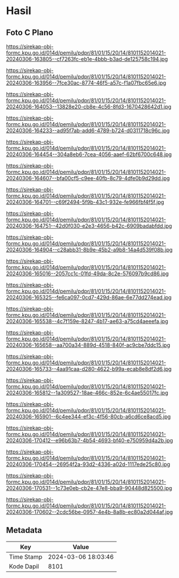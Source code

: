 # Hasil

## Foto C Plano

https://sirekap-obj-formc.kpu.go.id/014d/pemilu/pdpr/81/01/15/20/14/8101152014021-20240306-163805--cf7263fc-eb1e-4bbb-b3ad-de125758c194.jpg

https://sirekap-obj-formc.kpu.go.id/014d/pemilu/pdpr/81/01/15/20/14/8101152014021-20240306-163956--7fce30ac-8774-46f5-a57c-f1a07fbc65e6.jpg

https://sirekap-obj-formc.kpu.go.id/014d/pemilu/pdpr/81/01/15/20/14/8101152014021-20240306-164053--13828e20-cb8e-4c56-8fd3-1670428642d1.jpg

https://sirekap-obj-formc.kpu.go.id/014d/pemilu/pdpr/81/01/15/20/14/8101152014021-20240306-164233--ad95f7ab-add6-4789-b724-d0311718c96c.jpg

https://sirekap-obj-formc.kpu.go.id/014d/pemilu/pdpr/81/01/15/20/14/8101152014021-20240306-164454--304a8eb6-7cea-4056-aaef-62bf6700c648.jpg

https://sirekap-obj-formc.kpu.go.id/014d/pemilu/pdpr/81/01/15/20/14/8101152014021-20240306-164607--bfa00cf5-c9ee-40fb-8c79-4dfe0b9d29dd.jpg

https://sirekap-obj-formc.kpu.go.id/014d/pemilu/pdpr/81/01/15/20/14/8101152014021-20240306-164701--c69f2494-5f9b-43c1-932e-fe966fbf4f5f.jpg

https://sirekap-obj-formc.kpu.go.id/014d/pemilu/pdpr/81/01/15/20/14/8101152014021-20240306-164751--42d0f030-e2e3-4656-b42c-6909badabfdd.jpg

https://sirekap-obj-formc.kpu.go.id/014d/pemilu/pdpr/81/01/15/20/14/8101152014021-20240306-164904--c28abb31-8b9e-45b2-a9b8-14a4d539f08b.jpg

https://sirekap-obj-formc.kpu.go.id/014d/pemilu/pdpr/81/01/15/20/14/8101152014021-20240306-165016--2057cc1c-01fd-49da-8c2e-576097b9cd86.jpg

https://sirekap-obj-formc.kpu.go.id/014d/pemilu/pdpr/81/01/15/20/14/8101152014021-20240306-165325--fe6ca097-0cd7-429d-86ae-6e77dd274ead.jpg

https://sirekap-obj-formc.kpu.go.id/014d/pemilu/pdpr/81/01/15/20/14/8101152014021-20240306-165538--4c7f159e-8247-4b17-ae63-a75cd4aeeefa.jpg

https://sirekap-obj-formc.kpu.go.id/014d/pemilu/pdpr/81/01/15/20/14/8101152014021-20240306-165658--aa700a34-889d-4518-840f-ac9cbe7ddc15.jpg

https://sirekap-obj-formc.kpu.go.id/014d/pemilu/pdpr/81/01/15/20/14/8101152014021-20240306-165733--4aa91caa-d280-4622-b99a-ecab8e8df2d6.jpg

https://sirekap-obj-formc.kpu.go.id/014d/pemilu/pdpr/81/01/15/20/14/8101152014021-20240306-165812--1a309527-18ae-466c-852e-6c4ae55017fc.jpg

https://sirekap-obj-formc.kpu.go.id/014d/pemilu/pdpr/81/01/15/20/14/8101152014021-20240306-165901--6c4ee344-ef3c-4f56-80cb-a6cd6ce8acd5.jpg

https://sirekap-obj-formc.kpu.go.id/014d/pemilu/pdpr/81/01/15/20/14/8101152014021-20240306-170412--e96b63b7-4b54-4693-bf40-e750959d4a2b.jpg

https://sirekap-obj-formc.kpu.go.id/014d/pemilu/pdpr/81/01/15/20/14/8101152014021-20240306-170454--26954f2a-93d2-4336-a02d-1117ede25c80.jpg

https://sirekap-obj-formc.kpu.go.id/014d/pemilu/pdpr/81/01/15/20/14/8101152014021-20240306-170531--1c73e0eb-cb2e-47e8-bba9-90448d825500.jpg

https://sirekap-obj-formc.kpu.go.id/014d/pemilu/pdpr/81/01/15/20/14/8101152014021-20240306-170602--2cdc56be-0957-4e4b-8a8b-ec80a2d044af.jpg


## Metadata

| Key        | Value               |
| ---------- | ------------------- |
| Time Stamp | 2024-03-06 18:03:46 |
| Kode Dapil | 8101                |



